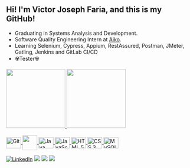 
## Hi! I'm Victor Joseph Faria, and this is my GitHub!
 - Graduating in Systems Analysis and Development.
 - Software Quality Engineering Intern at [Aiko](https://www.linkedin.com/company/aiko-brasil/posts/?feedView=all).
 - Learning Selenium, Cypress, Appium, RestAssured, Postman, JMeter, Gatling, Jenkins and GitLab CI/CD
 - ☢️Tester☢️
   

<div>
  <a href="[https://](https://github.com/VictorJosephF)">
  <img height="160em" src="https://github-readme-stats.vercel.app/api?username=VictorJosephF&show_icons=true&theme=synthwave&include_all_commits=false&count_private=true&rank_icon=github"/>
  <img height="160em" src="https://github-readme-stats.vercel.app/api/top-langs/?username=VictorJosephF&layout=compact&langs_count=10&theme=synthwave"/>                                                                                             
</div>

<div style= "display: inline_block"><br/>
<img align="center" alt="Git" rel="stylesheet" src="https://cdn.jsdelivr.net/gh/devicons/devicon/icons/git/git-original.svg" width="40" height="30">
<img align="center" src="https://cdn.jsdelivr.net/gh/devicons/devicon/icons/python/python-original.svg" width="40" height="40">
<img align="center" alt="Java" rel="stylesheet" src="https://cdn.jsdelivr.net/gh/devicons/devicon/icons/java/java-original.svg" width="40" height="30">
<img align="center" alt="JavaScript" rel="stylesheet" src="https://cdn.jsdelivr.net/gh/devicons/devicon/icons/javascript/javascript-original.svg" width="40" height="30">
<img align="center" alt="HTML 5" rel="stylesheet" src="https://cdn.jsdelivr.net/gh/devicons/devicon/icons/html5/html5-plain-wordmark.svg" width="40" height="30">
<img align="center" alt="CSS 3" rel="stylesheet" src="https://cdn.jsdelivr.net/gh/devicons/devicon/icons/css3/css3-plain-wordmark.svg" width="40" height="30">
<img align="center" alt="MySQL" rel="stylesheet" src="https://cdn.jsdelivr.net/gh/devicons/devicon/icons/mysql/mysql-original-wordmark.svg" width="40" height="30">

</div>



          
[![LinkedIn](https://img.shields.io/badge/LinkedIn-0077B5?style=for-the-badge&logo=linkedin&logoColor=white)](https://www.linkedin.com/in/victor-faria47657520b/) 
<a href="https://www.instagram.com/nvk.exe/" target="_blank"><img src="https://img.shields.io/badge/-Instagram-%23E4405F?style=for-the-badge&logo=instagram&logoColor=white" target="_blank"></a>
<a href = "mailto:victorfariaj@gmail.com"><img src="https://img.shields.io/badge/-Gmail-%23333?style=for-the-badge&logo=gmail&logoColor=white" target="_blank"></a>
<a href="https://discord.gg/PrYAn92VYH" target="_blank"><img src="https://img.shields.io/badge/Discord-7289DA?style=for-the-badge&logo=discord&logoColor=white" target="_blank"></a>

